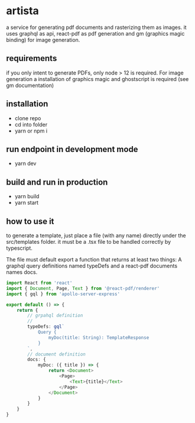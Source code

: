 # artista 
a service for generating pdf documents and rasterizing them as images.
it uses graphql as api, react-pdf as pdf generation and gm (graphics magic binding) for image generation.

## requirements
if you only intent to generate PDFs, only node > 12 is required. For image generation a installation of graphics magic and ghostscript is required (see gm documentation)

## installation
- clone repo
- cd into folder
- yarn or npm i

## run endpoint in development mode
- yarn dev

## build and run in production
- yarn build
- yarn start

## how to use it

to generate a template, just place a file (with any name) directly under the src/templates folder.
it must be a .tsx file to be handled correctly by typescript.

The file must default export a function that returns at least two things:
A graphql query definitions named typeDefs and a react-pdf documents names docs.

```typescript
import React from 'react'
import { Document, Page, Text } from '@react-pdf/renderer'
import { gql } from 'apollo-server-express'

export default () => {
    return {
        // grpahql definition
        // 
        typeDefs: gql`
            Query {
                myDoc(title: String): TemplateResponse
            }        
        `,
        // document definition
        docs: {
            myDoc: ({ title }) => {
                return <Document>
                    <Page>
                        <Text>{title}</Text>
                    </Page>
                </Document>
            }
        }
    }
}
```
